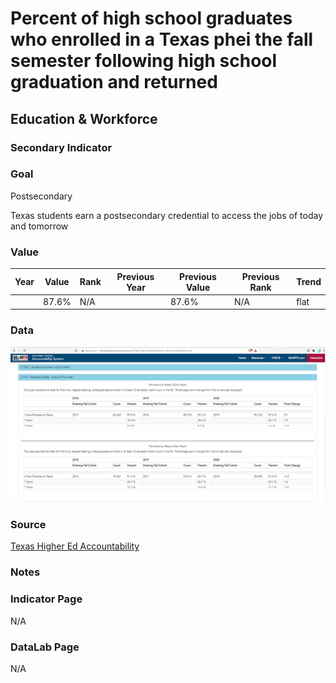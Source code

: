 # Percent of high school graduates who enrolled in a Texas phei the fall semester following high school graduation and returned

## Education & Workforce

### Secondary Indicator

### **Goal**

Postsecondary

Texas students earn a postsecondary credential to access the jobs of today and tomorrow

### Value

| Year |  Value      | Rank     | Previous Year   | Previous Value | Previous Rank | Trend | 
| ----------- | ----------- | ----------- | ----------- | ----------- | ----------- | -----------|
|             | 87.6%      |    N/A  |             |    87.6%  | N/A         | flat       | 

### Data
![Texas Higher Ed Accountability](./retention.PNG)


### Source
[Texas Higher Ed Accountability](http://www.txhigheredaccountability.org/AcctPublic/Measures/ManageMeasures?instTypeID=1)


### Notes

### Indicator Page

N/A

### DataLab Page

N/A